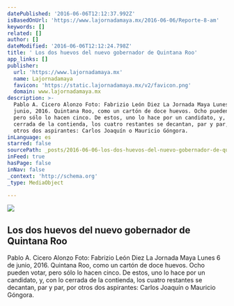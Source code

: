 ```yaml
---
datePublished: '2016-06-06T12:12:37.992Z'
isBasedOnUrl: 'https://www.lajornadamaya.mx/2016-06-06/Reporte-8-am'
keywords: []
related: []
author: []
dateModified: '2016-06-06T12:12:24.798Z'
title: ' Los dos huevos del nuevo gobernador de Quintana Roo'
app_links: []
publisher:
  url: 'https://www.lajornadamaya.mx'
  name: Lajornadamaya
  favicon: 'https://static.lajornadamaya.mx/v2/favicon.png'
  domain: www.lajornadamaya.mx
description: >-
  Pablo A. Cicero Alonzo Foto: Fabrizio León Diez La Jornada Maya Lunes 6 de
  junio, 2016. Quintana Roo, como un cartón de doce huevos. Ocho pueden votar,
  pero sólo lo hacen cinco. De estos, uno lo hace por un candidato, y, con lo
  cerrada de la contienda, los cuatro restantes se decantan, par y par, por
  otros dos aspirantes: Carlos Joaquín o Mauricio Góngora.
inLanguage: es
starred: false
sourcePath: _posts/2016-06-06-los-dos-huevos-del-nuevo-gobernador-de-quintana-roo.md
inFeed: true
hasPage: false
inNav: false
_context: 'http://schema.org'
_type: MediaObject

---
```

<article style=""><img src="https://the-grid-user-content.s3-us-west-2.amazonaws.com/8c9e48de-fcbc-4794-af08-a80b7a8cac3f.jpg" /><h1> Los dos huevos del nuevo gobernador de Quintana Roo</h1><p>Pablo A. Cicero Alonzo Foto: Fabrizio León Diez La Jornada Maya Lunes 6 de junio, 2016. Quintana Roo, como un cartón de doce huevos. Ocho pueden votar, pero sólo lo hacen cinco. De estos, uno lo hace por un candidato, y, con lo cerrada de la contienda, los cuatro restantes se decantan, par y par, por otros dos aspirantes: Carlos Joaquín o Mauricio Góngora.</p></article>